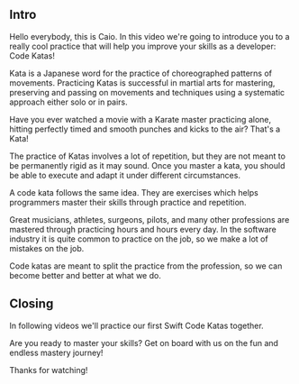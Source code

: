 ## Intro 

Hello everybody, this is Caio. In this video we're going to introduce you to a really cool practice that will help you improve your skills as a developer: Code Katas!

Kata is a Japanese word for the practice of choreographed patterns of movements. Practicing Katas is successful in martial arts for mastering, preserving and passing on movements and techniques using a systematic approach either solo or in pairs. 

Have you ever watched a movie with a Karate master practicing alone, hitting perfectly timed and smooth punches and kicks to the air? That's a Kata!

The practice of Katas involves a lot of repetition, but they are not meant to be permanently rigid as it may sound. Once you master a kata, you should be able to execute and adapt it under different circumstances.

A code kata follows the same idea. They are exercises which helps programmers master their skills through practice and repetition. 

Great musicians, athletes, surgeons, pilots, and many other professions are mastered through practicing hours and hours every day. In the software industry it is quite common to practice on the job, so we make a lot of mistakes on the job.

Code katas are meant to split the practice from the profession, so we can become better and better at what we do.

## Closing 

In following videos we'll practice our first Swift Code Katas together.

Are you ready to master your skills? Get on board with us on the fun and endless mastery journey!

Thanks for watching!